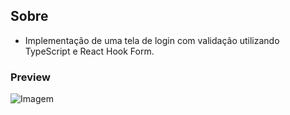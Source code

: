 ## Sobre
* Implementação de uma tela de login com validação utilizando TypeScript e React Hook Form.

### Preview
![Imagem](https://github.com/4L1C3-R4BB1T/digital-innovation-one/raw/main/_assets/tela_login.png)

